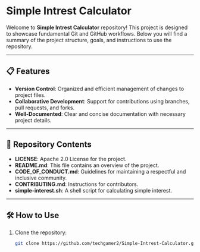 # Simple Intrest Calculator

Welcome to **Simple Intrest Calculator** repository! This project is designed to showcase fundamental Git and GitHub workflows. Below you will find a summary of the project structure, goals, and instructions to use the repository.

---

## 📋 Features

- **Version Control**: Organized and efficient management of changes to project files.
- **Collaborative Development**: Support for contributions using branches, pull requests, and forks.
- **Well-Documented**: Clear and concise documentation with necessary project details.

---

## 📂 Repository Contents

- **LICENSE**: Apache 2.0 License for the project.
- **README.md**: This file contains an overview of the project.
- **CODE_OF_CONDUCT.md**: Guidelines for maintaining a respectful and inclusive community.
- **CONTRIBUTING.md**: Instructions for contributors.
- **simple-interest.sh**: A shell script for calculating simple interest.

---

## 🛠️ How to Use

1. Clone the repository:
   ```bash
   git clone https://github.com/techgamer2/Simple-Intrest-Calculator.git
